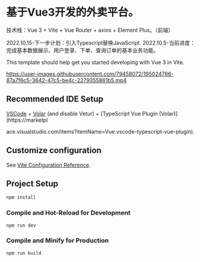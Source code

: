 # 基于Vue3开发的外卖平台。
技术栈：Vue 3 + Vite + Vue Router + axios + Element Plus。（前端）

2022.10.15-下一步计划：引入Typescript替换JavaScript.
2022.10.5-当前进度：完成基本数据展示、用户登录、下单、查询订单的基本业务功能。

This template should help get you started developing with Vue 3 in Vite.

https://user-images.githubusercontent.com/79458072/195024786-87a7f6c5-3642-47c5-be4c-2279355861b5.mp4

## Recommended IDE Setup

[VSCode](https://code.visualstudio.com/) + [Volar](https://marketplace.visualstudio.com/items?itemName=Vue.volar) (and disable Vetur) + [TypeScript Vue Plugin (Volar)](https://marketpl

ace.visualstudio.com/items?itemName=Vue.vscode-typescript-vue-plugin).

## Customize configuration

See [Vite Configuration Reference](https://vitejs.dev/config/).

## Project Setup

```sh
npm install
```

### Compile and Hot-Reload for Development

```sh
npm run dev
```

### Compile and Minify for Production

```sh
npm run build
```

